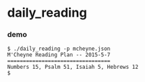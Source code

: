 # daily_reading

### demo

``` 
$ ./daily_reading -p mcheyne.json 
M'Cheyne Reading Plan -- 2015-5-7
=================================
Numbers 15, Psalm 51, Isaiah 5, Hebrews 12
$ 
```
